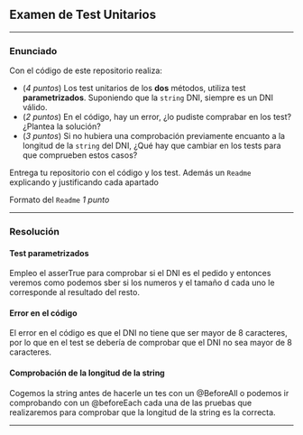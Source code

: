 ## Examen de Test Unitarios

---

### Enunciado

Con el código de este repositorio realiza:

- (*4 puntos*) Los test unitarios de los **dos** métodos, utiliza test **parametrizados**. Suponiendo que la `string` DNI, siempre es un DNI válido.
- (*2 puntos*) En el código, hay un error, ¿lo pudiste comprabar en los test? ¿Plantea la solución?
- (*3 puntos*) Si no hubiera una comprobación previamente encuanto a la longitud de la `string` del DNI, ¿Qué hay que cambiar en los tests para que comprueben estos casos?

Entrega tu repositorio con el código y los test. Además un `Readme` explicando y justificando cada apartado

Formato del `Readme` *1 punto*

---

### Resolución

#### Test parametrizados

Empleo el asserTrue para comprobar si el DNI  es el pedido y entonces veremos como podemos sber si los numeros y el tamaño d cada uno le corresponde al resultado del resto.
#### Error en el código

El error en el código es que el DNI no tiene que ser mayor de 8 caracteres, por lo que en el test se debería de comprobar que el DNI no sea mayor de 8 caracteres.

#### Comprobación de la longitud de la string

Cogemos la string antes de hacerle un tes con un @BeforeAll o podemos ir comprobando con un @beforeEach cada una de las pruebas que realizaremos para comprobar que la longitud de la string es la correcta.

---